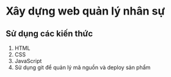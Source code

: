 # Xây dựng web quản lý nhân sự #
## Sử dụng các kiến thức ##
1. HTML
2. CSS
3. JavaScript
4. Sử dụng git để quản lý mã nguồn và deploy sản phẩm